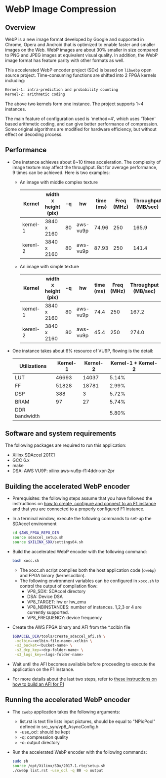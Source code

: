 # WebP Image Compression

## Overview
WebP is a new image format developed by Google and supported in Chrome, Opera and Android that is optimized to enable faster and smaller images on the Web.
WebP images are about 30% smaller in size compared to PNG and JPEG images at equivalent visual quality. In addition, the WebP image format has feature parity with other formats as well.

This accelerated WebP encoder project (SDx) is based on `libwebp` open source project. Time-consuming functions are shifted into 2 FPGA kernels including:

  ```bash
  Kernel-1: intra-prediction and probability counting
  Kernel-2: arithmetic coding
  ```
The above two kernels form one instance. The project supports 1~4 instances.

The main feature of configuration used is 'method=4', which uses 'Token' based arithmetic coding, and can give better performance of compression.
Some original algorithms are modified for hardware efficiency, but without effect on decoding process.

## Performance
* One instance achieves about 8~10 times acceleration. The complexity of image texture may affect the throughput. But for average performance, 9 times can be achieved. Here is two examples:

  - An image with middle complex texture
  
    | Kernel | width x height (pix) | -q | hw | time (ms) | Freq (MHz) | Throughput (MB/sec) |
    | ------ | -------------------- | -- | -- | --------- | --------- |  ------------------ |
    | kernel-1 | 3840 x 2160 | 80 | aws-vu9p | 74.96 | 250 | 165.9 |
    | kerenl-2 | 3840 x 2160 | 80 | aws-vu9p | 87.93 | 250 | 141.4 |
    
  - An image with simple texture

    | Kernel | width x height (pix) | -q | hw | time (ms) | Freq (MHz) | Throughput (MB/sec)|
    | ------ | -------------------- | -- | -- | --------- | ---------- | ---------- |
    | kernel-1 | 3840 x 2160 | 80 | aws-vu9p | 74.4 | 250 | 167.2 |
    | kerenl-2 | 3840 x 2160 | 80 | aws-vu9p | 45.4 | 250 | 274.0 |

* One instance takes about 6% resource of VU9P, flowing is the detail:

    | Utilizations  |   Kernel-1   |   Kernel-2   | Kernel-1 + Kernel-2 |
    | ------------  |   --------   |   --   | ----------- |
    | LUT |           46693  |  14037 |  5.14%  |
    | FF  |           51828  |  18781 |  2.99%  |
    | DSP |            388   |    3   |  5.72%  |
    | BRAM |           97    |   27   |  5.74%  |
    | DDR bandwidth |        |        |  5.80%  |


## Software and system requirements
The following packages are required to run this application:
* Xilinx SDAccel 2017.1
* GCC 6.x
* make
* DSA: AWS VU9P: xilinx:aws-vu9p-f1:4ddr-xpr-2pr




## Building the accelerated WebP encoder

* Prerequisites: the following steps assume that you have followed the instructions on [how to create, configure and connect to an F1 instance](https://github.com/Xilinx/SDAccel_Examples/wiki/Create,-configure-and-test-an-AWS-F1-instance) and that you are connected to a properly configured F1 instance.

* In a terminal window, execute the following commands to set-up the SDAccel environment
    ```bash
    cd $AWS_FPGA_REPO_DIR  
    source sdaccel_setup.sh
    source $XILINX_SDX/settings64.sh 
    ```

* Build the accelerated WebP encoder with the following command:
    ```bash
    bash xocc.sh
    ```
	- The xocc.sh script compiles both the host application code (`cwebp`) and FPGA binary (kernel.xclbin).
	- The following environment variables can be configured in `xocc.sh` to control the output of compilation flow:
		- VP8_SDX: SDAccel directory
		- DSA: Device DSA
		- VP8_TARGET: hw or hw_emu
		- VP8_NBINSTANCES: number of instances. 1,2,3 or 4 are currently supported.
		- VP8_FREQUENCY: device frequency

* Create the AWS FPGA binary and AFI from the *.xclbin file
   ```bash
   $SDACCEL_DIR/tools/create_sdaccel_afi.sh \
	-xclbin=<xclbin-file-name>.xclbin \
	-s3_bucket=<bucket-name> \
	-s3_dcp_key=<dcp-folder-name> \
	-s3_logs_key=<logs-folder-name>
   ```

* Wait until the AFI becomes available before proceeding to execute the application on the F1 instance.

* For more details about the last two steps, refer to [these instructions on how to build an AFI for F1](https://github.com/Xilinx/SDAccel_Examples/wiki/Create,-configure-and-test-an-AWS-F1-instance#build-the-host-application-and-fpga-binary-to-execute-on-f1)

## Running the accelerated WebP encoder

* The `cwebp` application takes the following arguments:
    - list.rst is text file lists input pictures, should be equal to "NPicPool" defined in src_syn/vp8_AsyncConfig.h
    - -use_ocl: should be kept
    - -q: compression quality
    - -o: output directory

* Run the accelerated WebP encoder with the following commands:
    ```sh
    sudo sh
    source /opt/Xilinx/SDx/2017.1.rte/setup.sh   
    ./cwebp list.rst -use_ocl -q 80 -o output 
    ```
